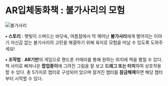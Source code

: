 # AR입체동화책 : 불가사리의 모험

![불가사리](https://github.com/YoonStone/ARPoPuP_Starfish/assets/101027984/f873d3f3-f8b8-4374-b3d1-839d8c4f2070)

**• 스토리** : 햇빛이 스며드는 바닷속, 여름잠에서 막 깨어난 **불가사리**에게 벌어지는 이야기
자신감 없는 불가사리의 고민을 해결하기 위해 육지로 모험을 떠날 수 있도록 도와주세요!

**• 조작법** : **AR기반**의 게임으로 핸드폰 카메라를 통해 원하는 위치에 책을 펼칠 수 있다.
책 사이로 삐져나온 **팝업종이**에 그려진 그림을 잘 보고 **드래그 또는 터치**하여 상호작용 할 수 있다.
총 5가지로 챕터로 구성되어 있으며 잠겨진 챕터를 **잠금해제**하면 해당 챕터부터 시작할 수 있다.
